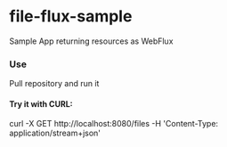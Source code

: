 # file-flux-sample
Sample App returning resources as WebFlux

### Use
Pull repository and run it
#### Try it with CURL:
curl -X GET   http://localhost:8080/files   -H 'Content-Type: application/stream+json'
